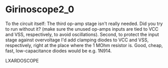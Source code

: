 # Girinoscope2_0

To the circuit itself:
The third op-amp stage isn't really needed. Did you try to run without it? (make sure the unused op-amps inputs are tied to VCC and VSS, respectively, to avoid oscillations).
Second, to protect the input stage against overvoltage I'd add clamping diodes to VCC and VSS, respectively, right at the place where the 1 MOhm resistor is. Good, cheap, fast, low-capacitance diodes would be e.g. 1N914.


LXARDOSCOPE
